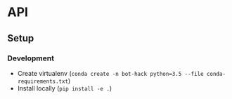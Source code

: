 # API

## Setup

### Development

- Create virtualenv (`conda create -n bot-hack python=3.5 --file conda-requirements.txt`)
- Install locally (`pip install -e .`)